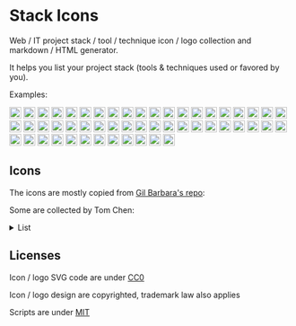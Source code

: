 # Stack Icons

Web / IT project stack / tool / technique icon / logo collection and markdown / HTML generator.

It helps you list your project stack (tools & techniques used or favored by you).

Examples:

<img src="https://github.com/tomchen/stack-icons/blob/master/logos/javascript.svg" alt="Javascript" title="Javascript" width="21px" height="21px"></img>
<img src="https://github.com/tomchen/stack-icons/blob/master/logos/es6.svg" alt="ECMAScript 6" title="ECMAScript 6" width="21px" height="21px"></img>
<img src="https://github.com/tomchen/stack-icons/blob/master/logos/typescript-icon.svg" alt="Typescript" title="Typescript" width="21px" height="21px"></img>
<img src="https://github.com/tomchen/stack-icons/blob/master/logos/react.svg" alt="React" title="React" width="21px" height="21px"></img>
<img src="https://github.com/tomchen/stack-icons/blob/master/logos/redux.svg" alt="Redux" title="Redux" width="21px" height="21px"></img>
<img src="https://github.com/tomchen/stack-icons/blob/master/logos/vue.svg" alt="Vue.js" title="Vue.js" width="21px" height="21px"></img>
<img src="https://github.com/tomchen/stack-icons/blob/master/logos/svelte-icon.svg" alt="Svelte" title="Svelte" width="21px" height="21px"></img>
<img src="https://github.com/tomchen/stack-icons/blob/master/logos/jquery-icon.svg" alt="jQuery" title="jQuery" width="21px" height="21px"></img>
<img src="https://github.com/tomchen/stack-icons/blob/master/logos/css-3.svg" alt="CSS3" title="CSS3" width="21px" height="21px"></img>
<img src="https://github.com/tomchen/stack-icons/blob/master/logos/sass.svg" alt="Sass" title="Sass" width="21px" height="21px"></img>
<img src="https://github.com/tomchen/stack-icons/blob/master/logos/bootstrap.svg" alt="Bootstrap" title="Bootstrap" width="21px" height="21px"></img>
<img src="https://github.com/tomchen/stack-icons/blob/master/logos/html-5.svg" alt="HTML5" title="HTML5" width="21px" height="21px"></img>
<img src="https://github.com/tomchen/stack-icons/blob/master/logos/nodejs-icon.svg" alt="Node.js" title="Node.js" width="21px" height="21px"></img>
<img src="https://github.com/tomchen/stack-icons/blob/master/logos/express.svg" alt="Express" title="Express" width="21px" height="21px"></img>
<img src="https://github.com/tomchen/stack-icons/blob/master/logos/php.svg" alt="PHP" title="PHP" width="21px" height="21px"></img>
<img src="https://github.com/tomchen/stack-icons/blob/master/logos/java.svg" alt="Java" title="Java" width="21px" height="21px"></img>
<img src="https://github.com/tomchen/stack-icons/blob/master/logos/spring.svg" alt="Spring" title="Spring" width="21px" height="21px"></img>
<img src="https://github.com/tomchen/stack-icons/blob/master/logos/python.svg" alt="Python" title="Python" width="21px" height="21px"></img>
<img src="https://github.com/tomchen/stack-icons/blob/master/logos/mysql.svg" alt="MySQL" title="MySQL" width="21px" height="21px"></img>
<img src="https://github.com/tomchen/stack-icons/blob/master/logos/mongodb-icon.svg" alt="MongoDB" title="MongoDB" width="21px" height="21px"></img>
<img src="https://github.com/tomchen/stack-icons/blob/master/logos/graphql.svg" alt="GraphQL" title="GraphQL" width="21px" height="21px"></img>
<img src="https://github.com/tomchen/stack-icons/blob/master/logos/docker-icon.svg" alt="docker" title="docker" width="21px" height="21px"></img>
<img src="https://github.com/tomchen/stack-icons/blob/master/logos/angular-icon.svg" alt="Angular" title="Angular" width="21px" height="21px"></img>
<img src="https://github.com/tomchen/stack-icons/blob/master/logos/nextjs.svg" alt="Next.js" title="Next.js" width="21px" height="21px"></img>
<img src="https://github.com/tomchen/stack-icons/blob/master/logos/react.svg" alt="React Native" title="React Native" width="21px" height="21px"></img>
<img src="https://github.com/tomchen/stack-icons/blob/master/logos/deno.svg" alt="Deno" title="Deno" width="21px" height="21px"></img>
<img src="https://github.com/tomchen/stack-icons/blob/master/logos/git-icon.svg" alt="Git" title="Git" width="21px" height="21px"></img>
<img src="https://github.com/tomchen/stack-icons/blob/master/logos/npm.svg" alt="NPM" title="NPM" width="21px" height="21px"></img>
<img src="https://github.com/tomchen/stack-icons/blob/master/logos/yarn.svg" alt="Yarn" title="Yarn" width="21px" height="21px"></img>
<img src="https://github.com/tomchen/stack-icons/blob/master/logos/gulp.svg" alt="Gulp" title="Gulp" width="21px" height="21px"></img>
<img src="https://github.com/tomchen/stack-icons/blob/master/logos/webpack.svg" alt="webpack" title="webpack" width="21px" height="21px"></img>
<img src="https://github.com/tomchen/stack-icons/blob/master/logos/rollup.svg" alt="rollup.js" title="rollup.js" width="21px" height="21px"></img>
<img src="https://github.com/tomchen/stack-icons/blob/master/logos/babel.svg" alt="Babel" title="Babel" width="21px" height="21px"></img>
<img src="https://github.com/tomchen/stack-icons/blob/master/logos/eslint.svg" alt="ESLint" title="ESLint" width="21px" height="21px"></img>
<img src="https://github.com/tomchen/stack-icons/blob/master/logos/prettier.svg" alt="Prettier" title="Prettier" width="21px" height="21px"></img>
<img src="https://github.com/tomchen/stack-icons/blob/master/logos/jest.svg" alt="Jest" title="Jest" width="21px" height="21px"></img>
<img src="https://github.com/tomchen/stack-icons/blob/master/logos/circleci.svg" alt="CircleCI" title="CircleCI" width="21px" height="21px"></img>
<img src="https://github.com/tomchen/stack-icons/blob/master/logos/codecov.svg" alt="Codecov" title="Codecov" width="21px" height="21px"></img>
<img src="https://github.com/tomchen/stack-icons/blob/master/logos/visual-studio-code.svg" alt="Visual Studio Code" title="Visual Studio Code" width="21px" height="21px"></img>
<img src="https://github.com/tomchen/stack-icons/blob/master/logos/electron.svg" alt="Electron" title="Electron" width="21px" height="21px"></img>
<img src="https://github.com/tomchen/stack-icons/blob/master/logos/gatsby.svg" alt="Gatsby" title="Gatsby" width="21px" height="21px"></img>
<img src="https://github.com/tomchen/stack-icons/blob/master/logos/hugo-icon.svg" alt="Hugo" title="Hugo" width="21px" height="21px"></img>
<img src="https://github.com/tomchen/stack-icons/blob/master/logos/wordpress-icon.svg" alt="WordPress" title="WordPress" width="21px" height="21px"></img>
<img src="https://github.com/tomchen/stack-icons/blob/master/logos/material-ui.svg" alt="Material UI" title="Material UI" width="21px" height="21px"></img>
<img src="https://github.com/tomchen/stack-icons/blob/master/logos/ant-design.svg" alt="Ant Design" title="Ant Design" width="21px" height="21px"></img>
<img src="https://github.com/tomchen/stack-icons/blob/master/logos/adobe-photoshop.svg" alt="Adobe Photoshop" title="Adobe Photoshop" width="21px" height="21px"></img>
<img src="https://github.com/tomchen/stack-icons/blob/master/logos/adobe-illustrator.svg" alt="Adobe Illustrator" title="Adobe Illustrator" width="21px" height="21px"></img>
<img src="https://github.com/tomchen/stack-icons/blob/master/logos/delphi.svg" alt="Delphi" title="Delphi" width="21px" height="21px"></img>
<img src="https://github.com/tomchen/stack-icons/blob/master/logos/c.svg" alt="C" title="C" width="21px" height="21px"></img>
<img src="https://github.com/tomchen/stack-icons/blob/master/logos/c-plusplus.svg" alt="C++" title="C++" width="21px" height="21px"></img>
<img src="https://github.com/tomchen/stack-icons/blob/master/logos/r-lang.svg" alt="R" title="R" width="21px" height="21px"></img>
<img src="https://github.com/tomchen/stack-icons/blob/master/logos/nsis.svg" alt="NSIS" title="NSIS" width="21px" height="21px"></img>

## Icons

The icons are mostly copied from [Gil Barbara's repo](https://github.com/gilbarbara/logos):

Some are collected by Tom Chen:

<details><summary>List</summary>

* fontforge
* delphi
* adobe-photoshop
* adobe-illustrator
* assembly
* nsis
* r
* objective-c
* jquery-icon
* reveal
* alibaba-cloud
* stylelint
* immer
* formik
* day-js
* mongodb-icon
* hugo-icon

</details>

## Licenses

Icon / logo SVG code are under [CC0](LICENSE)

Icon / logo design are copyrighted, trademark law also applies

Scripts are under [MIT](MIT)
